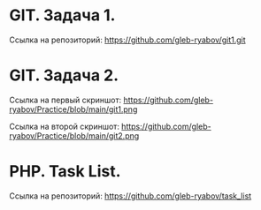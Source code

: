 # GIT. Задача 1.
Ссылка на репозиторий: https://github.com/gleb-ryabov/git1.git

# GIT. Задача 2.
Ссылка на первый скриншот: https://github.com/gleb-ryabov/Practice/blob/main/git1.png

Ссылка на второй скриншот: https://github.com/gleb-ryabov/Practice/blob/main/git2.png

# PHP. Task List.

Ссылка на репозиторий: https://github.com/gleb-ryabov/task_list
